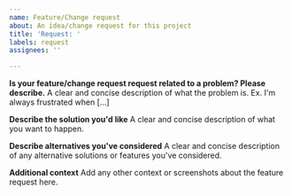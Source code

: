 ```yaml
---
name: Feature/Change request
about: An idea/change request for this project
title: 'Request: '
labels: request
assignees: ''

---
```


**Is your feature/change request request related to a problem? Please describe.**
A clear and concise description of what the problem is. Ex. I'm always frustrated when [...]

**Describe the solution you'd like**
A clear and concise description of what you want to happen.

**Describe alternatives you've considered**
A clear and concise description of any alternative solutions or features you've considered.

**Additional context**
Add any other context or screenshots about the feature request here.
